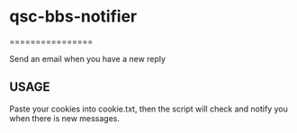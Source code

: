 # qsc-bbs-notifier
================

Send an email when you have a new reply

## USAGE
Paste your cookies into cookie.txt, then the script will check and notify you when there is new messages.
